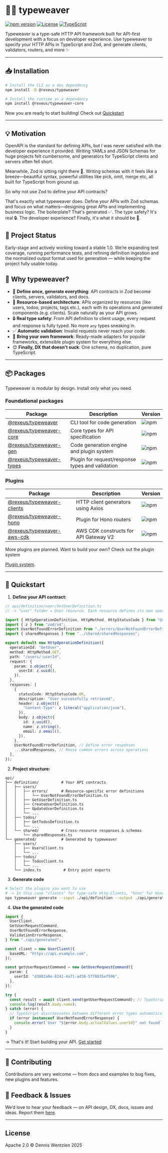 # 🧵✨ typeweaver

[![npm version](https://img.shields.io/npm/v/@rexeus/typeweaver.svg)](https://www.npmjs.com/package/@rexeus/typeweaver)
[![License](https://img.shields.io/badge/License-Apache%202.0-blue.svg)](https://opensource.org/licenses/Apache-2.0)
[![TypeScript](https://img.shields.io/badge/TypeScript-Ready-blue.svg)](https://www.typescriptlang.org/)

Typeweaver is a type-safe HTTP API framework built for API-first development with a focus on
developer experience. Use typeweaver to specify your HTTP APIs in TypeScript and Zod, and generate
clients, validators, routers, and more ✨

---

## 📥 Installation

```bash
# Install the CLI as a dev dependency
npm install -D @rexeus/typeweaver

# Install the runtime as a dependency
npm install @rexeus/typeweaver-core
```

Now you are ready to start building! Check out [Quickstart](#-Quickstart)

---

## 💡 Motivation

OpenAPI is the standard for defining APIs, but I was never satisfied with the developer experience
it provided. Writing YAMLs and JSON Schemas for huge projects felt cumbersome, and generators for
TypeScript clients and servers often fell short.

Meanwhile, Zod is sitting right there 👀. Writing schemas with it feels like a breeze—beautiful
syntax, powerful utilities like pick, omit, merge etc, all built for TypeScript from ground up.

So why not use Zod to define your API contracts?

That's exactly what typeweaver does. Define your APIs with Zod schemas and focus on what
matters—designing great APIs and implementing business logic. The boilerplate? That's generated ✅.
The type safety? It's real 🔒. The developer experience? Finally, it's what it should be 🚀.

## 🌱 Project Status

Early-stage and actively working toward a stable 1.0. We’re expanding test coverage, running performance tests, and refining definition ingestion and the normalized output format used for generation — while keeping the project fully usable today.

## 🎯 Why typeweaver?

- 📝 **Define once, generate everything**: API contracts in Zod become clients, servers, validators,
  and docs.
- 📂 **Resource-based architecture**: APIs organized by resources (like users, todos, projects, tags
  etc.), each with its operations and generated components (e.g. clients). Scale naturally as your
  API grows.
- 🔒 **Real type safety**: From API definition to client usage, every request and response is fully
  typed. No more `any` types sneaking in.
- ✅ **Automatic validation**: Invalid requests never reach your code.
- 🔌 **Bring your own framework**: Ready-made adapters for popular frameworks, extensible plugin
  system for everything else.
- 😊 **Finally, DX that doesn't suck**: One schema, no duplication, pure TypeScript.

---

## 📦 Packages

Typeweaver is modular by design. Install only what you need.

### Foundational packages

| Package                                                | Description                                      | Version                                                       |
| ------------------------------------------------------ | ------------------------------------------------ | ------------------------------------------------------------- |
| [@rexeus/typeweaver](./packages/cli/README.md)         | CLI tool for code generation                     | ![npm](https://img.shields.io/npm/v/@rexeus/typeweaver)       |
| [@rexeus/typeweaver-core](./packages/core/README.md)   | Core types for API specification                 | ![npm](https://img.shields.io/npm/v/@rexeus/typeweaver-core)  |
| [@rexeus/typeweaver-gen](./packages/gen/README.md)     | Code generation engine and plugin system         | ![npm](https://img.shields.io/npm/v/@rexeus/typeweaver-gen)   |
| [@rexeus/typeweaver-types](./packages/types/README.md) | Plugin for request/response types and validation | ![npm](https://img.shields.io/npm/v/@rexeus/typeweaver-types) |

### Plugins

| Package                                                    | Description                           | Version                                                         |
| ---------------------------------------------------------- | ------------------------------------- | --------------------------------------------------------------- |
| [@rexeus/typeweaver-clients](./packages/clients/README.md) | HTTP client generators using Axios    | ![npm](https://img.shields.io/npm/v/@rexeus/typeweaver-clients) |
| [@rexeus/typeweaver-hono](./packages/hono/README.md)       | Plugin for Hono routers               | ![npm](https://img.shields.io/npm/v/@rexeus/typeweaver-hono)    |
| [@rexeus/typeweaver-aws-cdk](./packages/aws-cdk/README.md) | AWS CDK constructs for API Gateway V2 | ![npm](https://img.shields.io/npm/v/@rexeus/typeweaver-aws-cdk) |

More plugins are planned. Want to build your own? Check out the plugin system

[Plugin system](./packages/gen/README.md#-how-to-use).

---

## 🚀 Quickstart

1. **Define your API contract:**

```typescript
// api/definition/user/GetUserDefinition.ts
// -> "user" folder = User resource. Each resource defines its own operations, and gets in case of the clients plugin its dedicated client.

import { HttpOperationDefinition, HttpMethod, HttpStatusCode } from "@rexeus/typeweaver-core";
import { z } from "zod/v4";
import UserNotFoundErrorDefinition from "./errors/UserNotFoundErrorDefinition";
import { sharedResponses } from "../shared/sharedResponses";

export default new HttpOperationDefinition({
  operationId: "GetUser",
  method: HttpMethod.GET,
  path: "/users/:userId",
  request: {
    param: z.object({
      userId: z.uuid(),
    }),
  },
  responses: [
    {
      statusCode: HttpStatusCode.OK,
      description: "User successfully retrieved",
      header: z.object({
        "Content-Type": z.literal("application/json"),
      }),
      body: z.object({
        id: z.uuid(),
        name: z.string(),
        email: z.email(),
      }),
    },
    UserNotFoundErrorDefinition, // Define error responses
    ...sharedResponses, // Reuse common errors across operations
  ],
});
```

2. **Project structure:**

```
api/
├── definition/          # Your API contracts
│   ├── users/
│   │   ├── errors/      # Resource-specific error definitions
│   │   │   └── UserNotFoundErrorDefinition.ts
│   │   ├── GetUserDefinition.ts
│   │   ├── CreateUserDefinition.ts
│   │   ├── UpdateUserDefinition.ts
│   │   └── ...
│   ├── todos/
│   │   ├── GetTodosDefinition.ts
│   │   └── ...
│   └── shared/          # Cross-resource responses & schemas
│       └── sharedResponses.ts
└── generated/           # Generated by typeweaver
    ├── users/
    │   ├── UsersClient.ts
    │   └── ...
    ├── todos/
    │   ├── TodosClient.ts
    │   └── ...
    └── index.ts          # Entry point exports
```

3. **Generate code**

```bash
# Select the plugins you want to use
# -> In this case "clients" for type-safe Http-Clients, "hono" for Hono framework integration
npx typeweaver generate --input ./api/definition --output ./api/generated --plugins clients,hono
```

4. **Use the generated code**

```typescript
import {
  UserClient,
  GetUserRequestCommand,
  UserNotFoundErrorResponse,
  ValidationErrorResponse,
} from "./api/generated";

const client = new UserClient({
  baseURL: "https://api.example.com",
});

const getUserRequestCommand = new GetUserRequestCommand({
  param: {
    userId: "d3882a0e-8241-4a71-ad38-5778835ef596",
  },
});

try {
  const result = await client.send(getUserRequestCommand); // TypeScript infers: { statusCode: 200, body: { id: string, name: string, email: string } }
  console.log(result.body.name);
} catch (error) {
  // TypeScript discriminates between different error types automatically
  if (error instanceof UserNotFoundErrorResponse) {
    console.error(`User "${error.body.actualValues.userId}" not found`);
  }
}
```

&rarr; That's it! Start building your API. [Get started](./packages/cli/README.md#-get-started)

---

## 🤝 Contributing

Contributions are very welcome — from docs and examples to bug fixes, new plugins and features.

## 💬 Feedback & Issues

We’d love to hear your feedback — on API design, DX, docs, issues and ideas. Report them
[here](https://github.com/rexeus/typeweaver/issues).

---

## License

Apache 2.0 © Dennis Wentzien 2025

